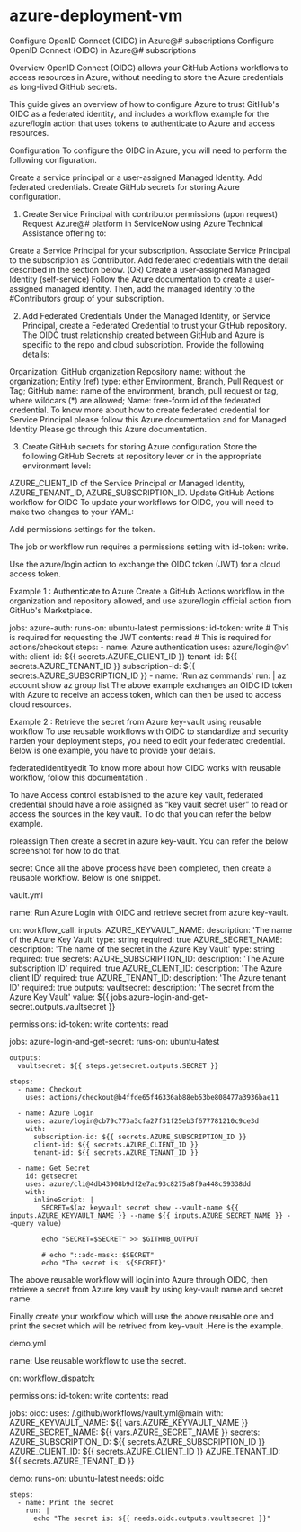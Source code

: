 # azure-deployment-vm
Configure OpenID Connect (OIDC) in Azure@# subscriptions
Configure OpenID Connect (OIDC) in Azure@# subscriptions

Overview
OpenID Connect (OIDC) allows your GitHub Actions workflows to access resources in Azure, without needing to store the Azure credentials as long-lived GitHub secrets.

This guide gives an overview of how to configure Azure to trust GitHub's OIDC as a federated identity, and includes a workflow example for the azure/login action that uses tokens to authenticate to Azure and access resources.

Configuration
To configure the OIDC in Azure, you will need to perform the following configuration.

Create a service principal or a user-assigned Managed Identity.
Add federated credentials.
Create GitHub secrets for storing Azure configuration.
1. Create Service Principal with contributor permissions (upon request)
Request Azure@# platform in ServiceNow using Azure Technical Assistance offering to:

Create a Service Principal for your subscription.
Associate Service Principal to the subscription as Contributor.
Add federated credentials with the detail described in the section below.
(OR) Create a user-assigned Managed Identity (self-service)
Follow the Azure documentation to create a user-assigned managed identity. Then, add the managed identity to the #Contributors group of your subscription.

2. Add Federated Credentials
Under the Managed Identity, or Service Principal, create a Federated Credential to trust your GitHub repository. The OIDC trust relationship created between GitHub and Azure is specific to the repo and cloud subscription. Provide the following details:

Organization: GitHub organization 
Repository name: without the organization;
Entity (ref) type: either Environment, Branch, Pull Request or Tag;
GitHub name: name of the environment, branch, pull request or tag, where wildcars (*) are allowed;
Name: free-form id of the federated credential.
To know more about how to create federated credential for Service Principal please follow this Azure documentation and for Managed Identity Please go through this Azure documentation.

3. Create GitHub secrets for storing Azure configuration
Store the following GitHub Secrets at repository lever or in the appropriate environment level:

AZURE_CLIENT_ID of the Service Principal or Managed Identity,
AZURE_TENANT_ID,
AZURE_SUBSCRIPTION_ID.
Update GitHub Actions workflow for OIDC
To update your workflows for OIDC, you will need to make two changes to your YAML:

Add permissions settings for the token.

The job or workflow run requires a permissions setting with id-token: write.

Use the azure/login action to exchange the OIDC token (JWT) for a cloud access token.

Example 1 : Authenticate to Azure
Create a GitHub Actions workflow in the organization and repository allowed, and use azure/login official action from GitHub's Marketplace.

jobs:
  azure-auth:
    runs-on: ubuntu-latest
    permissions:
      id-token: write # This is required for requesting the JWT
      contents: read  # This is required for actions/checkout
    steps:
      - name: Azure authentication
        uses: azure/login@v1
        with:
          client-id: ${{ secrets.AZURE_CLIENT_ID }}
          tenant-id: ${{ secrets.AZURE_TENANT_ID }}
          subscription-id: ${{ secrets.AZURE_SUBSCRIPTION_ID }}
      - name: 'Run az commands'
        run: |
          az account show
          az group list
The above example exchanges an OIDC ID token with Azure to receive an access token, which can then be used to access cloud resources.

Example 2 : Retrieve the secret from Azure key-vault using reusable workflow
To use reusable workflows with OIDC to standardize and security harden your deployment steps, you need to edit your federated credential. Below is one example, you have to provide your details.

federatedidentityedit
To know more about how OIDC works with reusable workflow, follow this documentation .

To have Access control established to the azure key vault, federated credential should have a role assigned as “key vault secret user” to read or access the sources in the key vault. To do that you can refer the below example.

roleassign
Then create a secret in azure key-vault. You can refer the below screenshot for how to do that.

secret
Once all the above process have been completed, then create a reusable workflow. Below is one snippet.

vault.yml

name: Run Azure Login with OIDC and retrieve secret from azure key-vault.

on:
  workflow_call:
    inputs:
      AZURE_KEYVAULT_NAME:
        description: 'The name of the Azure Key Vault'
        type: string
        required: true
      AZURE_SECRET_NAME:
        description: 'The name of the secret in the Azure Key Vault'
        type: string
        required: true
    secrets:
      AZURE_SUBSCRIPTION_ID:
        description: 'The Azure subscription ID'
        required: true
      AZURE_CLIENT_ID:
        description: 'The Azure client ID'
        required: true
      AZURE_TENANT_ID:
        description: 'The Azure tenant ID'
        required: true
    outputs:
      vaultsecret:
        description: 'The secret from the Azure Key Vault'
        value: ${{ jobs.azure-login-and-get-secret.outputs.vaultsecret }}

permissions:
  id-token: write
  contents: read

jobs:
  azure-login-and-get-secret:
    runs-on: ubuntu-latest

    outputs:
      vaultsecret: ${{ steps.getsecret.outputs.SECRET }}

    steps:
      - name: Checkout
        uses: actions/checkout@b4ffde65f46336ab88eb53be808477a3936bae11

      - name: Azure Login
        uses: azure/login@cb79c773a3cfa27f31f25eb3f677781210c9ce3d
        with:
          subscription-id: ${{ secrets.AZURE_SUBSCRIPTION_ID }}
          client-id: ${{ secrets.AZURE_CLIENT_ID }}
          tenant-id: ${{ secrets.AZURE_TENANT_ID }}

      - name: Get Secret
        id: getsecret
        uses: azure/cli@4db43908b9df2e7ac93c8275a8f9a448c59338dd
        with:
          inlineScript: |
            SECRET=$(az keyvault secret show --vault-name ${{ inputs.AZURE_KEYVAULT_NAME }} --name ${{ inputs.AZURE_SECRET_NAME }} --query value)

            echo "SECRET=$SECRET" >> $GITHUB_OUTPUT

            # echo "::add-mask::$SECRET"
            echo "The secret is: ${SECRET}"
The above reusable workflow will login into Azure through OIDC, then retrieve a secret from Azure key vault by using key-vault name and secret name.

Finally create your workflow which will use the above reusable one and print the secret which will be retrived from key-vault .Here is the example.

demo.yml

name: Use reusable workflow to use the secret.

on:
  workflow_dispatch:

permissions:
  id-token: write
  contents: read

jobs:
  oidc:
    uses: /.github/workflows/vault.yml@main
    with:
      AZURE_KEYVAULT_NAME: ${{ vars.AZURE_KEYVAULT_NAME }}
      AZURE_SECRET_NAME: ${{ vars.AZURE_SECRET_NAME }}
    secrets:
      AZURE_SUBSCRIPTION_ID: ${{ secrets.AZURE_SUBSCRIPTION_ID }}
      AZURE_CLIENT_ID: ${{ secrets.AZURE_CLIENT_ID }}
      AZURE_TENANT_ID: ${{ secrets.AZURE_TENANT_ID }}

  demo:
    runs-on: ubuntu-latest
    needs: oidc

    steps:
      - name: Print the secret
        run: |
          echo "The secret is: ${{ needs.oidc.outputs.vaultsecret }}"
